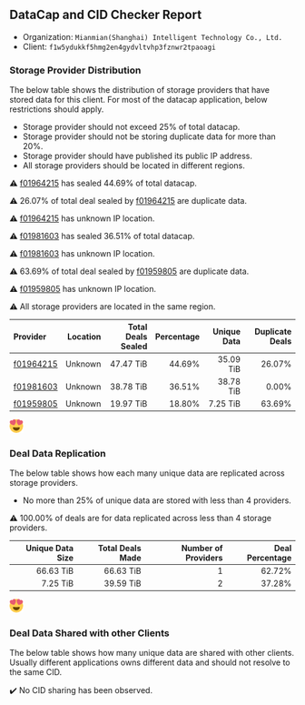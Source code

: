 ## DataCap and CID Checker Report
 - Organization: `Mianmian(Shanghai) Intelligent Technology Co., Ltd.`
 - Client: `f1w5ydukkf5hmg2en4gydvltvhp3fznwr2tpaoagi`
### Storage Provider Distribution
The below table shows the distribution of storage providers that have stored data for this client.
For most of the datacap application, below restrictions should apply.
 - Storage provider should not exceed 25% of total datacap.
 - Storage provider should not be storing duplicate data for more than 20%.
 - Storage provider should have published its public IP address.
 - All storage providers should be located in different regions.

⚠️ [f01964215](https://filfox.info/en/address/f01964215) has sealed 44.69% of total datacap.

⚠️ 26.07% of total deal sealed by [f01964215](https://filfox.info/en/address/f01964215) are duplicate data.

⚠️ [f01964215](https://filfox.info/en/address/f01964215) has unknown IP location.

⚠️ [f01981603](https://filfox.info/en/address/f01981603) has sealed 36.51% of total datacap.

⚠️ [f01981603](https://filfox.info/en/address/f01981603) has unknown IP location.

⚠️ 63.69% of total deal sealed by [f01959805](https://filfox.info/en/address/f01959805) are duplicate data.

⚠️ [f01959805](https://filfox.info/en/address/f01959805) has unknown IP location.

⚠️ All storage providers are located in the same region.

| Provider                                              | Location | Total Deals Sealed | Percentage | Unique Data | Duplicate Deals |
| :---------------------------------------------------- | -------: | -----------------: | ---------: | ----------: | --------------: |
| [f01964215](https://filfox.info/en/address/f01964215) |  Unknown |          47.47 TiB |     44.69% |   35.09 TiB |          26.07% |
| [f01981603](https://filfox.info/en/address/f01981603) |  Unknown |          38.78 TiB |     36.51% |   38.78 TiB |           0.00% |
| [f01959805](https://filfox.info/en/address/f01959805) |  Unknown |          19.97 TiB |     18.80% |    7.25 TiB |          63.69% |

![Provider Distribution](https://raw.githubusercontent.com/data-preservation-programs/filplus-checker-assets/main/filecoin-project/filecoin-plus-large-datasets/issues/919/1670839534528.png)
### Deal Data Replication
The below table shows how each many unique data are replicated across storage providers.
- No more than 25% of unique data are stored with less than 4 providers.

⚠️ 100.00% of deals are for data replicated across less than 4 storage providers.

| Unique Data Size | Total Deals Made | Number of Providers | Deal Percentage |
| ---------------: | ---------------: | ------------------: | --------------: |
|        66.63 TiB |        66.63 TiB |                   1 |          62.72% |
|         7.25 TiB |        39.59 TiB |                   2 |          37.28% |

![Replication Distribution](https://raw.githubusercontent.com/data-preservation-programs/filplus-checker-assets/main/filecoin-project/filecoin-plus-large-datasets/issues/919/1670839535013.png)
### Deal Data Shared with other Clients
The below table shows how many unique data are shared with other clients.
Usually different applications owns different data and should not resolve to the same CID.

✔️ No CID sharing has been observed.
